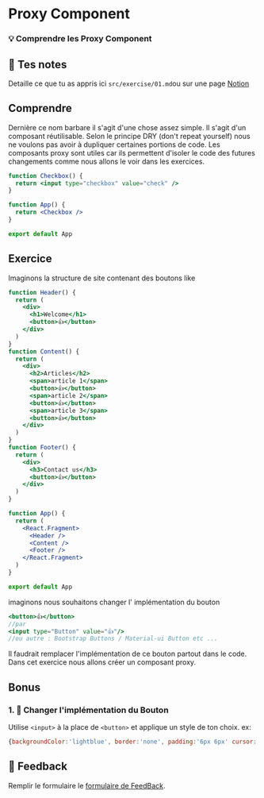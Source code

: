 # Proxy Component

### 💡 Comprendre les Proxy Component

## 📝 Tes notes

Detaille ce que tu as appris ici
`src/exercise/01.md`ou sur une page [Notion](https://go.mikecodeur.com/course-notes-template)

## Comprendre

Dernière ce nom barbare il s'agit d'une chose assez simple. Il s'agit d'un
composant réutilisable. Selon le principe DRY (don't repeat yourself) nous ne
voulons pas avoir à dupliquer certaines portions de code. Les composants proxy
sont utiles car ils permettent d'isoler le code des futures changements comme
nous allons le voir dans les exercices.

```jsx
function Checkbox() {
  return <input type="checkbox" value="check" />
}

function App() {
  return <Checkbox />
}

export default App
```

## Exercice

Imaginons la structure de site contenant des boutons like

```jsx
function Header() {
  return (
    <div>
      <h1>Welcome</h1>
      <button>👍</button>
    </div>
  )
}
function Content() {
  return (
    <div>
      <h2>Articles</h2>
      <span>article 1</span>
      <button>👍</button>
      <span>article 2</span>
      <button>👍</button>
      <span>article 3</span>
      <button>👍</button>
    </div>
  )
}
function Footer() {
  return (
    <div>
      <h3>Contact us</h3>
      <button>👍</button>
    </div>
  )
}

function App() {
  return (
    <React.Fragment>
      <Header />
      <Content />
      <Footer />
    </React.Fragment>
  )
}

export default App
```

imaginons nous souhaitons changer l' implémentation du bouton

```jsx
<button>👍</button>
//par
<input type="Button" value="👍"/>
//ou autre : Bootstrap Buttons / Material-ui Button etc ...
```

Il faudrait remplacer l'implémentation de ce bouton partout dans le code. Dans
cet exercice nous allons créer un composant proxy.

## Bonus

### 1. 🚀 Changer l'implémentation du Bouton

Utilise `<input>` à la place de `<button>` et applique un style de ton choix.
ex:

```jsx
{backgroundColor:'lightblue', border:'none', padding:'6px 6px' cursor: 'pointer'}
```

## 🐜 Feedback

Remplir le formulaire le
[formulaire de FeedBack](https://go.mikecodeur.com/cours-react-avis).
